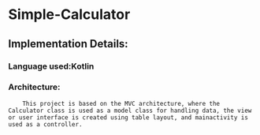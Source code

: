 # Simple-Calculator

## Implementation Details:

### Language used:Kotlin
### Architecture:
        This project is based on the MVC architecture, where the Calculator class is used as a model class for handling data, the view or user interface is created using table layout, and mainactivity is used as a controller.
